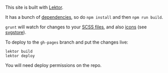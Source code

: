 This site is built with [Lektor](https://www.getlektor.com/).

It has a bunch of [dependencies](package.json), so do `npm install` and then `npm run build`.

`grunt` will watch for changes to your [SCSS files](assets/scss), and also [icons](assets/icons) (see [svgstore](https://github.com/FWeinb/grunt-svgstore)).

To deploy to the `gh-pages` branch and put the changes live:

```
lektor build
lektor deploy
```

You will need deploy permissions on the repo.
